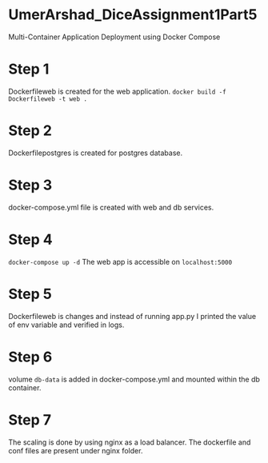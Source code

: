# UmerArshad_DiceAssignment1Part5
Multi-Container Application Deployment using Docker Compose

# Step 1
Dockerfileweb is created for the web application.
`docker build -f Dockerfileweb -t web .`

# Step 2
Dockerfilepostgres is created for postgres database.

# Step 3
docker-compose.yml file is created with web and db services.

# Step 4
`docker-compose up -d`
The web app is accessible on `localhost:5000`

# Step 5
Dockerfileweb is changes and instead of running app.py I printed the value of env variable and verified in logs.

# Step 6
volume `db-data` is added in docker-compose.yml and mounted within the db container.

# Step 7
The scaling is done by using nginx as a load balancer.
The dockerfile and conf files are present under nginx folder.

